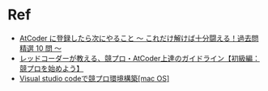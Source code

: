 # Ref
- [AtCoder に登録したら次にやること ～ これだけ解けば十分闘える！過去問精選 10 問 ～](https://qiita.com/drken/items/fd4e5e3630d0f5859067)
- [レッドコーダーが教える、競プロ・AtCoder上達のガイドライン【初級編：競プロを始めよう】](https://qiita.com/e869120/items/f1c6f98364d1443148b3#1-3-%E6%97%A9%E9%80%9F%E7%AB%B6%E3%83%97%E3%83%AD%E3%82%92%E5%A7%8B%E3%82%81%E3%81%A6%E3%81%BF%E3%82%88%E3%81%86)
- [Visual studio codeで競プロ環境構築[mac OS]](https://qiita.com/EngTks/items/ffa2a7b4d264e7a052c6)